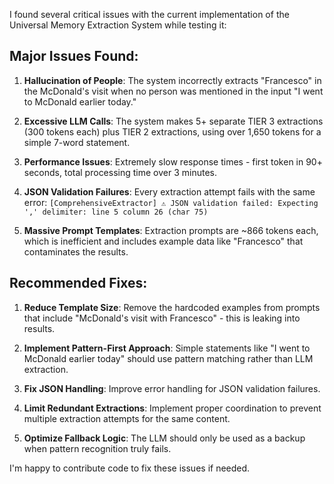 I found several critical issues with the current implementation of the Universal Memory Extraction System while testing it:

## Major Issues Found:
1. **Hallucination of People**: The system incorrectly extracts "Francesco" in the McDonald's visit when no person was mentioned in the input "I went to McDonald earlier today."

2. **Excessive LLM Calls**: The system makes 5+ separate TIER 3 extractions (300 tokens each) plus TIER 2 extractions, using over 1,650 tokens for a simple 7-word statement.

3. **Performance Issues**: Extremely slow response times - first token in 90+ seconds, total processing time over 3 minutes.

4. **JSON Validation Failures**: Every extraction attempt fails with the same error: `[ComprehensiveExtractor] ⚠️ JSON validation failed: Expecting ',' delimiter: line 5 column 26 (char 75)`

5. **Massive Prompt Templates**: Extraction prompts are ~866 tokens each, which is inefficient and includes example data like "Francesco" that contaminates the results.

## Recommended Fixes:

1. **Reduce Template Size**: Remove the hardcoded examples from prompts that include "McDonald's visit with Francesco" - this is leaking into results.

2. **Implement Pattern-First Approach**: Simple statements like "I went to McDonald earlier today" should use pattern matching rather than LLM extraction.

3. **Fix JSON Handling**: Improve error handling for JSON validation failures.

4. **Limit Redundant Extractions**: Implement proper coordination to prevent multiple extraction attempts for the same content.

5. **Optimize Fallback Logic**: The LLM should only be used as a backup when pattern recognition truly fails.

I'm happy to contribute code to fix these issues if needed.